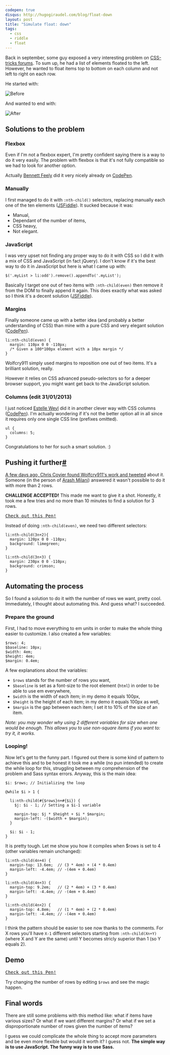 ```yaml
---
codepen: true
disqus: http://hugogiraudel.com/blog/float-down
layout: post
title: "Simulate float: down"
tags:
  - css
  - riddle
  - float
---
```


Back in september, some guy exposed a very interesting problem on [CSS-tricks forums](http://css-tricks.com/forums/discussion/19610/float-items). To sum up, he had a list of elements floated to the left. However, he wanted to float items top to bottom on each column and not left to right on each row.

He started with:

![Before](http://img401.imageshack.us/img401/4723/98791854.jpg)

And wanted to end with:

![After](http://imageshack.us/scaled/landing/88/51843399.jpg)

## Solutions to the problem

### Flexbox

Even if I'm not a flexbox expert, I'm pretty confident saying there is a way to do it very easily. The problem with flexbox is that it's not fully compatible so we had to look for another option.

Actually [Bennett Feely](http://twitter.com/bennettfeely) did it very nicely already on [CodePen](http://codepen.io/bennettfeely/pen/firxL).

### Manually

I first managed to do it with `:nth-child()` selectors, replacing manually each one of the ten elements ([JSFiddle](http://jsfiddle.net/VAdT3/1/)). It sucked because it was:

* Manual,
* Dependant of the number of items,
* CSS heavy,
* Not elegant.

### JavaScript

I was very upset not finding any proper way to do it with CSS so I did it with a mix of CSS and JavaScript (in fact jQuery). I don't know if it's the best way to do it in JavaScript but here is what I came up with:

<pre class="language-javascript"><code>$('.myList > li:odd').remove().appendTo('.myList');</code></pre>

Basically I target one out of two items with `:nth-child(even)` then remove it from the DOM to finally append it again. This does exactly what was asked so I think it's a decent solution ([JSFiddle](http://jsfiddle.net/VAdT3/6/)).

### Margins

Finally someone came up with a better idea (and probably a better understanding of CSS) than mine with a pure CSS and very elegant solution ([CodePen](http://codepen.io/wolfcry911/pen/IkBbu)).

<pre class="language-css"><code>li:nth-child(even) {
  margin: 110px 0 0 -110px; 
  /* Given a 100*100px element with a 10px margin */
}</code></pre>

Wolfcry911 simply used margins to reposition one out of two items. It's a brilliant solution, really.

However it relies on CSS advanced pseudo-selectors so for a deeper browser support, you might want get back to the JavaScript solution.

### Columns (edit 31/01/2013)

I just noticed [Estelle Weyl](http://codepen.io/estelle) did it in another clever way with CSS columns ([CodePen](http://codepen.io/estelle/pen/zkjrn)). I'm actually wondering if it's not the better option all in all since it requires only one single CSS line (prefixes omitted). 

<pre class="language-css"><code>ul {
  columns: 5;
}</code></pre>

Congratulations to her for such a smart solution. :)

## Pushing it further<a href="#moar" class="section-anchor">#</h2>

A few days ago, Chris Coyier found Wolfcry911's work and [tweeted](https://twitter.com/chriscoyier/status/295223893516500993) about it. Someone (in the person of [Arash Milani](http://twitter.com/arashmilan)) answered it wasn't possible to do it with more than 2 rows.

**CHALLENGE ACCEPTED!** This made me want to give it a shot. Honestly, it took me a few tries and no more than 10 minutes to find a solution for 3 rows.

<pre class="codepen" data-height="450" data-type="result" data-href="DoAIB" data-user="HugoGiraudel" data-safe="true"><code></code><a href="http://codepen.io/HugoGiraudel/pen/DoAIB">Check out this Pen!</a></pre>

Instead of doing `:nth-child(even)`, we need two different selectors:

<pre class="language-css"><code>li:nth-child(3n+2){
  margin: 120px 0 0 -110px;
  background: limegreen;
}

li:nth-child(3n+3) {
  margin: 230px 0 0 -110px;
  background: crimson;
}</code></pre>

## Automating the process

So I found a solution to do it with the number of rows we want, pretty cool. Immediately, I thought about automating this. And guess what? I succeeded.

### Prepare the ground

First, I had to move everything to em units in order to make the whole thing easier to customize. I also created a few variables:

<pre class="language-scss"><code>$rows: 4; 
$baseline: 10px;
$width: 4em;
$height: 4em;
$margin: 0.4em;</code></pre>

A few explanations about the variables:

* `$rows` stands for the number of rows you want,
* `$baseline` is set as a font-size to the root element (`html`) in order to be able to use em everywhere,
* `$width` is the width of each item; in my demo it equals 100px,
* `$height` is the height of each item; in my demo it equals 100px as well,
* `$margin` is the gap between each item; I set it to 10% of the size of an item.

*Note: you may wonder why using 2 different variables for size when one would be enough. This allows you to use non-square items if you want to: try it, it works.*

### Looping!

Now let's get to the funny part. I figured out there is some kind of pattern to achieve this and to be honest it took me a while (no pun intended) to create the while loop for this, struggling between my comprehension of the problem and Sass syntax errors. Anyway, this is the main idea:

<pre class="language-scss"><code>$i: $rows; // Initializing the loop

@while $i > 1 {

  li:nth-child(#{$rows}n+#{$i}) {
    $j: $i - 1; // Setting a $i-1 variable

    margin-top: $j * $height + $i * $margin;
    margin-left: -($width + $margin);
  }

  $i: $i - 1;
}</code></pre>

It is pretty tough. Let me show you how it compiles when $rows is set to 4 (other variables remain unchanged):

<pre class="language-scss"><code>li:nth-child(4n+4) {
  margin-top: 13.6em;  // (3 * 4em) + (4 * 0.4em)
  margin-left: -4.4em; // -(4em + 0.4em)
}

li:nth-child(4n+3) {
  margin-top: 9.2em;   // (2 * 4em) + (3 * 0.4em)
  margin-left: -4.4em; // -(4em + 0.4em)
}

li:nth-child(4n+2) {
  margin-top: 4.8em;   // (1 * 4em) + (2 * 0.4em)
  margin-left: -4.4em; // -(4em + 0.4em)
}</code></pre>

I think the pattern should be easier to see now thanks to the comments. For X rows you'll have `X-1` different selectors starting from `:nth-child(Xn+Y)` (where X and Y are the same) until Y becomes stricly superior than 1 (so Y equals 2).

## Demo

<pre class="codepen" data-height="530" data-type="result" data-href="AxmBK" data-user="HugoGiraudel" data-safe="true"><code></code><a href="http://codepen.io/HugoGiraudel/pen/AxmBK">Check out this Pen!</a></pre>

Try changing the number of rows by editing `$rows` and see the magic happen.

## Final words

There are still some problems with this method like: what if items have various sizes? Or what if we want different margins? Or what if we set a disproportionate number of rows given the number of items?

I guess we could complicate the whole thing to accept more parameters and be even more flexible but would it worth it? I guess not. **The simple way is to use JavaScript. The funny way is to use Sass.**
